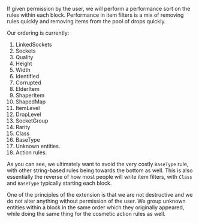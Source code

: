 If given permission by the user, we will perform a performance sort on the rules within each block. Performance in item filters is a mix of removing rules quickly and removing items from the pool of drops quickly.

Our ordering is currently:
1. LinkedSockets
2. Sockets
3. Quality
4. Height
5. Width
6. Identified
7. Corrupted
8. ElderItem
9. ShaperItem
10. ShapedMap
11. ItemLevel
12. DropLevel
13. SocketGroup
14. Rarity
15. Class
16. BaseType
17. Unknown entities.
18. Action rules.

As you can see, we ultimately want to avoid the very costly `BaseType` rule, with other string-based rules being towards the bottom as well. This is also essentially the reverse of how most people will write item filters, with `Class` and `BaseType` typically starting each block.

One of the principles of the extension is that we are not destructive and we do not alter anything without permission of the user. We group unknown entities within a block in the same order which they originally appeared, while doing the same thing for the cosmetic action rules as well.
